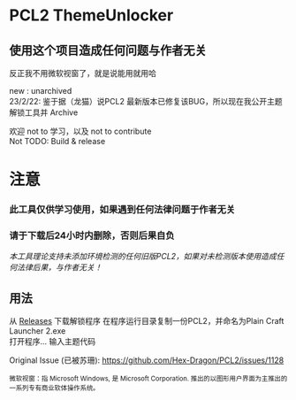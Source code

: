 # PCL2 ThemeUnlocker
## 使用这个项目造成任何问题与作者无关
反正我不用微软视窗了，就是说能用就用哈
  
new : unarchived  
23/2/22: 鉴于据（龙猫）说PCL2
最新版本已修复该BUG，所以现在我公开主题解锁工具并 Archive  

欢迎 not to 学习，以及 not to contribute  
Not TODO: Build & release
# 注意
### 此工具仅供学习使用，如果遇到任何法律问题于作者无关
### 请于下载后24小时内删除，否则后果自负
*本工具理论支持未添加环境检测的任何旧版PCL2，如果对未检测版本使用造成任何法律后果，与作者无关！*

## 用法
从 [Releases](https://github.com/HsoDragon/PCL-ThemeUnlocker/releases) 下载解锁程序
在程序运行目录复制一份PCL2，并命名为Plain Craft Launcher 2.exe  
打开程序...  输入主题代码
  
  
  Original Issue (已被苏珊): https://github.com/Hex-Dragon/PCL2/issues/1128


  
<sup>
微软视窗：指 Microsoft Windows, 是 Microsoft Corporation. 推出的以图形用户界面为主推出的一系列专有商业软体操作系统。</sup>
